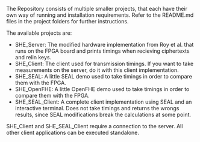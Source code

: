 The Repository consists of multiple smaller projects, that each have their own way of running and installation requirements.
Refer to the README.md files in the project folders for further instructions.

The available projects are:
- SHE_Server: The modified hardware implementation from Roy et al. that runs on the FPGA board and prints timings when recieving ciphertexts and relin keys.
- SHE_Client: The client used for transmission timings. If you want to take measurements on the server, do it with this client implementation.
- SHE_SEAL: A little SEAL demo used to take timings in order to compare them with the FPGA.
- SHE_OpenFHE: A little OpenFHE demo used to take timings in order to compare them with the FPGA.
- SHE_SEAL_Client: A complete client implementation using SEAL and an interactive terminal. Does not take timings and returns the wrongs results, since SEAL modifications break the calculations at some point.

SHE_Client and SHE_SEAL_Client require a connection to the server. All other client applications can be executed standalone.